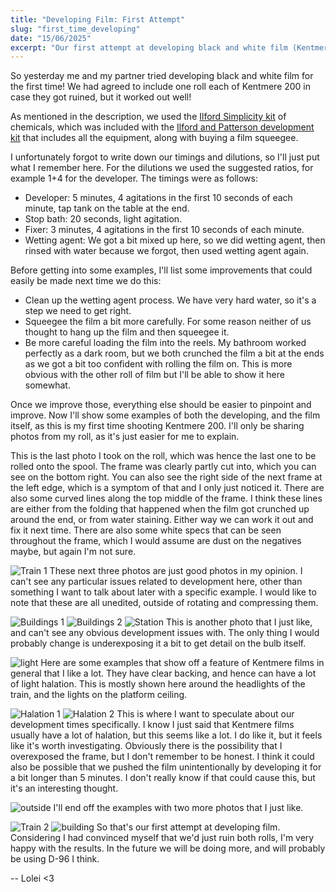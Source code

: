 ```yaml
---
title: "Developing Film: First Attempt"
slug: "first_time_developing"
date: "15/06/2025"
excerpt: "Our first attempt at developing black and white film (Kentmere 200) using the Ilford Simplicity kit."
---
```


So yesterday me and my partner tried developing black and white film for the first time! We had agreed to include one roll each of Kentmere 200 in case they got ruined, but it worked out well!

As mentioned in the description, we used the [Ilford Simplicity kit](https://analoguewonderland.co.uk/products/ilford-simplicity-starter-pack-b-w-developing-kit) of chemicals, which was included with the [Ilford and Patterson development kit](https://patersonphotographic.com/product/ilford-paterson-film-processing-starter-kit/) that includes all the equipment, along with buying a film squeegee.

I unfortunately forgot to write down our timings and dilutions, so I'll just put what I remember here. For the dilutions we used the suggested ratios, for example 1+4 for the developer. The timings were as follows:

+ Developer: 5 minutes, 4 agitations in the first 10 seconds of each minute, tap tank on the table at the end.
+ Stop bath: 20 seconds, light agitation.
+ Fixer: 3 minutes, 4 agitations in the first 10 seconds of each minute.
+ Wetting agent: We got a bit mixed up here, so we did wetting agent, then rinsed with water because we forgot, then used wetting agent again.

Before getting into some examples, I'll list some improvements that could easily be made next time we do this: 

+ Clean up the wetting agent process. We have very hard water, so it's a step we need to get right.
+ Squeegee the film a bit more carefully. For some reason neither of us thought to hang up the film and then squeegee it.
+ Be more careful loading the film into the reels. My bathroom worked perfectly as a dark room, but we both crunched the film a bit at the ends as we got a bit too confident with rolling the film on. This is more obvious with the other roll of film but I'll be able to show it here somewhat.

Once we improve those, everything else should be easier to pinpoint and improve. Now I'll show some examples of both the developing, and the film itself, as this is my first time shooting Kentmere 200. I'll only be sharing photos from my roll, as it's just easier for me to explain.

This is the last photo I took on the roll, which was hence the last one to be rolled onto the spool. The frame was clearly partly cut into, which you can see on the bottom right. You can also see the right side of the next frame at the left edge, which is a symptom of that and I only just noticed it. There are also some curved lines along the top middle of the frame. I think these lines are either from the folding that happened when the film got crunched up around the end, or from water staining. Either way we can work it out and fix it next time. There are also some white specs that can be seen throughout the frame, which I would assume are dust on the negatives maybe, but again I'm not sure.

![Train 1](../static/img/posts/first_time_developing/train1.jpg)
These next three photos are just good photos in my opinion. I can't see any particular issues related to development here, other than something I want to talk about later with a specific example. I would like to note that these are all unedited, outside of rotating and compressing them.

![Buildings 1](../static/img/posts/first_time_developing/buildings1.jpg)
![Buildings 2](../static/img/posts/first_time_developing/buildings2.jpg)
![Station](../static/img/posts/first_time_developing/station.jpg)
This is another photo that I just like, and can't see any obvious development issues with. The only thing I would probably change is underexposing it a bit to get detail on the bulb itself.

![light](../static/img/posts/first_time_developing/light.jpg)
Here are some examples that show off a feature of Kentmere films in general that I like a lot. They have clear backing, and hence can have a lot of light halation. This is mostly shown here around the headlights of the train, and the lights on the platform ceiling. 

![Halation 1](../static/img/posts/first_time_developing/halation1.jpg)
![Halation 2](../static/img/posts/first_time_developing/halation2.jpg)
This is where I want to speculate about our development times specifically. I know I just said that Kentmere films usually have a lot of halation, but this seems like a lot. I do like it, but it feels like it's worth investigating. Obviously there is the possibility that I overexposed the frame, but I don't remember to be honest. I think it could also be possible that we pushed the film unintentionally by developing it for a bit longer than 5 minutes. I don't really know if that could cause this, but it's an interesting thought.

![outside](../static/img/posts/first_time_developing/outside.jpg)
I'll end off the examples with two more photos that I just like.

![Train 2](../static/img/posts/first_time_developing/train2.jpg)
![building](../static/img/posts/first_time_developing/building.jpg)
So that's our first attempt at developing film. Considering I had convinced myself that we'd just ruin both rolls, I'm very happy with the results. In the future we will be doing more, and will probably be using D-96 I think.

-- Lolei <3
